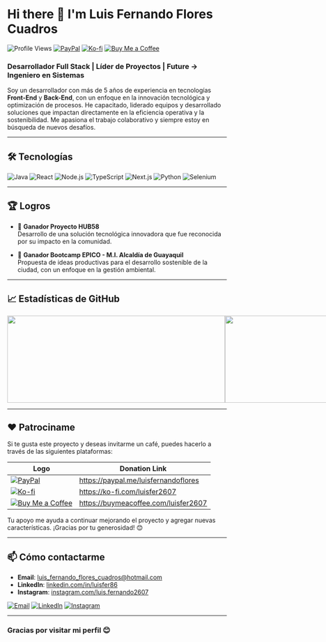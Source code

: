 # Hi there 👋 I'm **Luis Fernando Flores Cuadros**

![Profile Views](https://komarev.com/ghpvc/?username=luis.fernando2607&label=PROFILE+VIEWS&color=brightgreen&style=for-the-badge&logo=github) [![PayPal](https://img.shields.io/badge/PayPal-00457C?style=for-the-badge&logo=paypal&logoColor=white)](https://paypal.me/luisfernandoflores?country.x=US&locale.x=es_XC) [![Ko-fi](https://img.shields.io/badge/Ko--fi-F16061?style=for-the-badge&logo=ko-fi&logoColor=white)](https://ko-fi.com/luisfer2607/goal?g=0) [![Buy Me a Coffee](https://img.shields.io/badge/Buy_Me_A_Coffee-FFDD00?style=for-the-badge&logo=buy-me-a-coffee&logoColor=black)](https://buymeacoffee.com/luisfer2607)

### Desarrollador Full Stack | Líder de Proyectos | Future -> Ingeniero en Sistemas

Soy un desarrollador con más de 5 años de experiencia en tecnologías **Front-End** y **Back-End**, con un enfoque en la innovación tecnológica y optimización de procesos. He capacitado, liderado equipos y desarrollado soluciones que impactan directamente en la eficiencia operativa y la sostenibilidad. Me apasiona el trabajo colaborativo y siempre estoy en búsqueda de nuevos desafíos.

---

## 🛠️ Tecnologías

![Java](https://img.shields.io/badge/Java-ED8B00?style=for-the-badge&logo=java&logoColor=white)
![React](https://img.shields.io/badge/React-20232A?style=for-the-badge&logo=react&logoColor=61DAFB)
![Node.js](https://img.shields.io/badge/Node.js-339933?style=for-the-badge&logo=nodedotjs&logoColor=white)
![TypeScript](https://img.shields.io/badge/TypeScript-007ACC?style=for-the-badge&logo=typescript&logoColor=white)
![Next.js](https://img.shields.io/badge/Next.js-000000?style=for-the-badge&logo=nextdotjs&logoColor=white)
![Python](https://img.shields.io/badge/Python-3776AB?style=for-the-badge&logo=python&logoColor=white)
![Selenium](https://img.shields.io/badge/Selenium-43B02A?style=for-the-badge&logo=selenium&logoColor=white)

---

## 🏆 Logros

- 🥇 **Ganador Proyecto HUB58**  
  Desarrollo de una solución tecnológica innovadora que fue reconocida por su impacto en la comunidad.

- 🥇 **Ganador Bootcamp EPICO - M.I. Alcaldía de Guayaquil**  
  Propuesta de ideas productivas para el desarrollo sostenible de la ciudad, con un enfoque en la gestión ambiental.

---

## 📈 Estadísticas de GitHub

<div style="display: flex; justify-content: space-between;">
  <img src="https://github-readme-stats.vercel.app/api?username=luis.fernando2607&show_icons=true&theme=radical" width="500" height="200">
  <img src="https://github-readme-stats.vercel.app/api/top-langs/?username=luis.fernando2607&layout=compact&theme=radical" width="500" height="200">
</div>

---
## ❤️ Patrociname
Si te gusta este proyecto y deseas invitarme un café, puedes hacerlo a través de las siguientes plataformas:

| Logo | Donation Link |
|---|---|
| [![PayPal](https://img.shields.io/badge/PayPal-00457C?style=for-the-badge&logo=paypal&logoColor=white)](https://paypal.me/luisfernandoflores?country.x=US&locale.x=es_XC) | https://paypal.me/luisfernandoflores |
| [![Ko-fi](https://img.shields.io/badge/Ko--fi-F16061?style=for-the-badge&logo=ko-fi&logoColor=white)](https://ko-fi.com/luisfer2607/goal?g=0) | https://ko-fi.com/luisfer2607 |
| [![Buy Me a Coffee](https://img.shields.io/badge/Buy_Me_A_Coffee-FFDD00?style=for-the-badge&logo=buy-me-a-coffee&logoColor=black)](https://buymeacoffee.com/luisfer2607) | https://buymeacoffee.com/luisfer2607 |

Tu apoyo me ayuda a continuar mejorando el proyecto y agregar nuevas características. ¡Gracias por tu generosidad! 😊

---

## 📫 Cómo contactarme


- **Email**: [luis_fernando_flores_cuadros@hotmail.com](mailto:luis_fernando_flores_cuadros@hotmail.com)
- **LinkedIn**: [linkedin.com/in/luisfer86](https://www.linkedin.com/in/luisfer86/)
- **Instagram**: [instagram.com/luis.fernando2607](https://www.instagram.com/luis.fernando2607/)


[![Email](https://img.shields.io/badge/Email-D14836?style=for-the-badge&logo=gmail&logoColor=white)](mailto:luis_fernando_flores_cuadros@hotmail.com)
[![LinkedIn](https://img.shields.io/badge/LinkedIn-0077B5?style=for-the-badge&logo=linkedin&logoColor=white)](https://www.linkedin.com/in/luisfer86/)
[![Instagram](https://img.shields.io/badge/Instagram-E4405F?style=for-the-badge&logo=instagram&logoColor=white)](https://www.instagram.com/luis.fer2607/)

---

### Gracias por visitar mi perfil 😊
